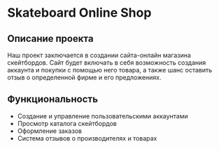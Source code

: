 # Skateboard Online Shop

## Описание проекта
Наш проект заключается в создании сайта-онлайн магазина скейтбордов. Сайт будет включать в себя возможность создания аккаунта и покупки с помощью него товара, а также шанс оставить отзыв о определенной фирме и его предложениях.

## Функциональность
- Создание и управление пользовательскими аккаунтами
- Просмотр каталога скейтбордов
- Оформление заказов
- Система отзывов о производителях и товарах